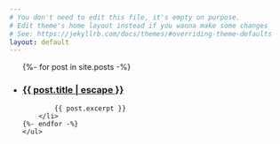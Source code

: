 ```yaml
---
# You don't need to edit this file, it's empty on purpose.
# Edit theme's home layout instead if you wanna make some changes
# See: https://jekyllrb.com/docs/themes/#overriding-theme-defaults
layout: default
---
```


<div class="home">
    <ul class="post-list">
    {%- for post in site.posts -%}
        <li>
            <h3><a class="post-link" href="{{ post.url | relative_url }}">
                {{ post.title | escape }}
            </a></h3>

            {{ post.excerpt }}
        </li>
    {%- endfor -%}
    </ul>
</div>
